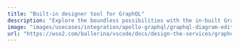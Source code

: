 ```yaml
---
title: "Built-in designer tool for GraphQL"
description: "Explore the boundless possibilities with the in-built GraphQL API designer, a visual tool in the Ballerina VS Code plugin. Effortlessly design and prototype GraphQL APIs, unlocking a seamless and intuitive development experience. Empower your GraphQL services with this exceptional visual designer tool."
image: "images/usecases/integration/apollo-graphql/graphql-diagram-editor.png"
url: "https://wso2.com/ballerina/vscode/docs/design-the-services/graphql-api-designer/"
---
```

